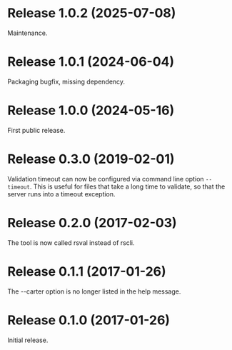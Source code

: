 # Release 1.0.2 (2025-07-08)

Maintenance.

# Release 1.0.1 (2024-06-04)

Packaging bugfix, missing dependency.

# Release 1.0.0 (2024-05-16)

First public release.

# Release 0.3.0 (2019-02-01)

Validation timeout can now be configured via command line option `--timeout`.
This is useful for files that take a long time to validate, so that the server
runs into a timeout exception.

# Release 0.2.0 (2017-02-03)

The tool is now called rsval instead of rscli.

# Release 0.1.1 (2017-01-26)

The --carter option is no longer listed in the help message.

# Release 0.1.0 (2017-01-26)

Initial release.
